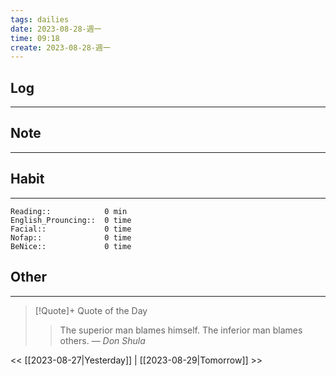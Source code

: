 ```yaml
---
tags: dailies  
date: 2023-08-28-週一
time: 09:18
create: 2023-08-28-週一
---
```


## Log
---

## Note
---

## Habit
---
```
Reading::            0 min
English_Prouncing::  0 time
Facial::             0 time
Nofap::              0 time
BeNice::             0 time

```
## Other
---

> [!Quote]+ Quote of the Day
> > The superior man blames himself. The inferior man blames others.
> — <cite>Don Shula</cite>

<< [[2023-08-27|Yesterday]] | [[2023-08-29|Tomorrow]] >>